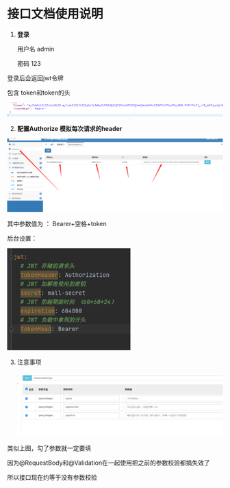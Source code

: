 # 		                    接口文档使用说明 

1. **登录**

   用户名 admin

   密码 123

  登录后会返回jwt令牌

  包含  token和token的头

![image-20211212213323649](后台接口/image-20211212213323649.png)

 



2. **配置Authorize 模拟每次请求的header**

![image-20211212213445376](后台接口/image-20211212213445376.png)

其中参数值为  ：    Bearer+空格+token

后台设置：

![image-20211212213549368](后台接口/image-20211212213549368.png)

3. 注意事项

   ![image-20211212213828262](后台接口/image-20211212213828262.png)

类似上图，勾了参数就一定要填

因为@RequestBody和@Validation在一起使用把之前的参数校验都搞失效了

所以接口现在约等于没有参数校验
